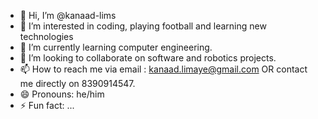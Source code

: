 - 👋 Hi, I’m @kanaad-lims
- 👀 I’m interested in coding, playing football and learning new technologies
- 🌱 I’m currently learning computer engineering.
- 💞️ I’m looking to collaborate on software and robotics projects.
- 📫 How to reach me via email : kanaad.limaye@gmail.com OR contact me directly on 8390914547.
- 😄 Pronouns: he/him
- ⚡ Fun fact: ...

<!---
kanaad-lims/kanaad-lims is a ✨ special ✨ repository because its `README.md` (this file) appears on your GitHub profile.
You can click the Preview link to take a look at your changes.
--->
